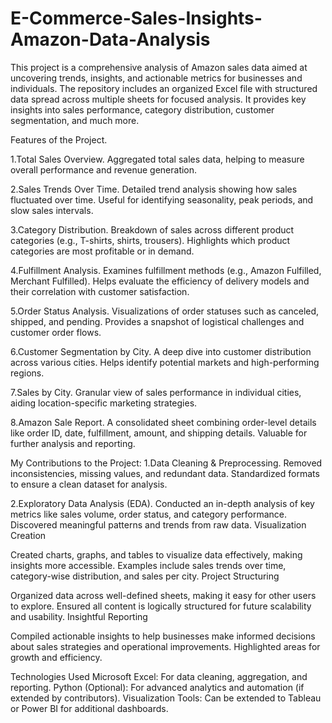 # E-Commerce-Sales-Insights-Amazon-Data-Analysis

This project is a comprehensive analysis of Amazon sales data aimed at uncovering trends, insights, and actionable metrics for businesses and individuals. The repository includes an organized Excel file with structured data spread across multiple sheets for focused analysis. It provides key insights into sales performance, category distribution, customer segmentation, and much more.

Features of the Project.

1.Total Sales Overview.
Aggregated total sales data, helping to measure overall performance and revenue generation.

2.Sales Trends Over Time.
Detailed trend analysis showing how sales fluctuated over time.
Useful for identifying seasonality, peak periods, and slow sales intervals.

3.Category Distribution.
Breakdown of sales across different product categories (e.g., T-shirts, shirts, trousers).
Highlights which product categories are most profitable or in demand.

4.Fulfillment Analysis.
Examines fulfillment methods (e.g., Amazon Fulfilled, Merchant Fulfilled).
Helps evaluate the efficiency of delivery models and their correlation with customer satisfaction.

5.Order Status Analysis.
Visualizations of order statuses such as canceled, shipped, and pending.
Provides a snapshot of logistical challenges and customer order flows.

6.Customer Segmentation by City.
A deep dive into customer distribution across various cities.
Helps identify potential markets and high-performing regions.

7.Sales by City.
Granular view of sales performance in individual cities, aiding location-specific marketing strategies.

8.Amazon Sale Report.
A consolidated sheet combining order-level details like order ID, date, fulfillment, amount, and shipping details.
Valuable for further analysis and reporting.

My Contributions to the Project:
1.Data Cleaning & Preprocessing.
Removed inconsistencies, missing values, and redundant data.
Standardized formats to ensure a clean dataset for analysis.

2.Exploratory Data Analysis (EDA).
Conducted an in-depth analysis of key metrics like sales volume, order status, and category performance.
Discovered meaningful patterns and trends from raw data.
Visualization Creation

Created charts, graphs, and tables to visualize data effectively, making insights more accessible.
Examples include sales trends over time, category-wise distribution, and sales per city.
Project Structuring

Organized data across well-defined sheets, making it easy for other users to explore.
Ensured all content is logically structured for future scalability and usability.
Insightful Reporting

Compiled actionable insights to help businesses make informed decisions about sales strategies and operational improvements.
Highlighted areas for growth and efficiency.

Technologies Used
Microsoft Excel: For data cleaning, aggregation, and reporting.
Python (Optional): For advanced analytics and automation (if extended by contributors).
Visualization Tools: Can be extended to Tableau or Power BI for additional dashboards.
